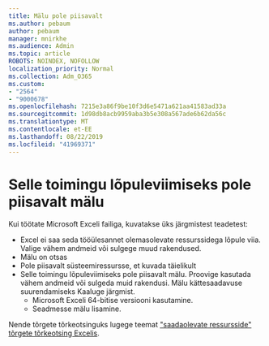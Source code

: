 ```yaml
---
title: Mälu pole piisavalt
ms.author: pebaum
author: pebaum
manager: mnirkhe
ms.audience: Admin
ms.topic: article
ROBOTS: NOINDEX, NOFOLLOW
localization_priority: Normal
ms.collection: Adm_O365
ms.custom:
- "2564"
- "9000678"
ms.openlocfilehash: 7215e3a86f9be10f3d6e5471a621aa41583ad33a
ms.sourcegitcommit: 1d98db8acb9959aba3b5e308a567ade6b62da56c
ms.translationtype: MT
ms.contentlocale: et-EE
ms.lasthandoff: 08/22/2019
ms.locfileid: "41969371"
---
```

# <a name="there-isnt-enough-memory-to-complete-this-action"></a>Selle toimingu lõpuleviimiseks pole piisavalt mälu

Kui töötate Microsoft Exceli failiga, kuvatakse üks järgmistest teadetest:

- Excel ei saa seda tööülesannet olemasolevate ressurssidega lõpule viia. Valige vähem andmeid või sulgege muud rakendused.
- Mälu on otsas
- Pole piisavalt süsteemiressursse, et kuvada täielikult
- Selle toimingu lõpuleviimiseks pole piisavalt mälu. Proovige kasutada vähem andmeid või sulgeda muid rakendusi. Mälu kättesaadavuse suurendamiseks Kaaluge järgmist. 
    - Microsoft Exceli 64-bitise versiooni kasutamine.
    - Seadmesse mälu lisamine.

Nende tõrgete tõrkeotsinguks lugege teemat ["saadaolevate ressursside" tõrgete tõrkeotsing Excelis](https://docs.microsoft.com/office/troubleshoot/excel/available-resources-errors).